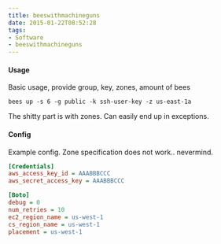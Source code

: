 ```yaml
---
title: beeswithmachineguns
date: 2015-01-22T08:52:28
tags: 
- Software
- beeswithmachineguns
---
```


#### Usage

Basic usage, provide group, key, zones, amount of bees

    bees up -s 6 -g public -k ssh-user-key -z us-east-1a

The shitty part is with zones. Can easily end up in exceptions.

#### Config

Example config.
Zone specification does not work.. nevermind.

``` ini
[Credentials]
aws_access_key_id = AAABBBCCC
aws_secret_access_key = AAABBBCCC

[Boto]
debug = 0
num_retries = 10
ec2_region_name = us-west-1
cs_region_name = us-west-1
placement = us-west-1
```
